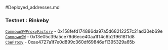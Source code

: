 #Deployed_addresses.md

### Testnet : Rinkeby

[`CommownSWProxyFactory`](https://rinkeby.etherscan.io/address/0x158fefd174886da97a5d68212257c21ad30eb69e) - 0x158fefd174886da97a5d68212257c21ad30eb69e  <br>
[`CommownSW`](https://rinkeby.etherscan.io/address/0x13e05c39a5ce79d6ece40aa1f14c6b2f961811d8) - 0x13e05c39a5ce79d6ece40aa1f14c6b2f961811d8 <br>
[`CSWProxy`](https://rinkeby.etherscan.io/address/0xae4727a1f7e0d899c360df69846af1395329a65b#events) - 0xae4727a1f7e0d899c360df69846af1395329a65b<br>
